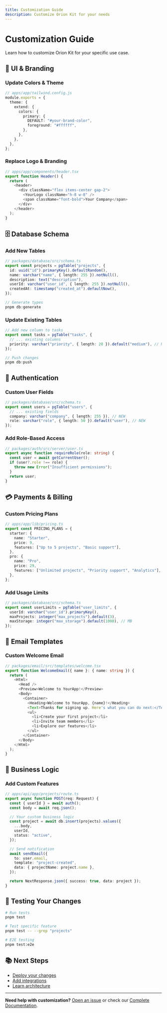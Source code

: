 ```yaml
---
title: Customization Guide
description: Customize Orion Kit for your needs
---
```


# Customization Guide

Learn how to customize Orion Kit for your specific use case.

## 🎨 **UI & Branding**

### Update Colors & Theme

```typescript
// apps/app/tailwind.config.js
module.exports = {
  theme: {
    extend: {
      colors: {
        primary: {
          DEFAULT: "#your-brand-color",
          foreground: "#ffffff",
        },
      },
    },
  },
};
```

### Replace Logo & Branding

```typescript
// apps/app/components/header.tsx
export function Header() {
  return (
    <header>
      <div className="flex items-center gap-2">
        <YourLogo className="h-8 w-8" />
        <span className="font-bold">Your Company</span>
      </div>
    </header>
  );
}
```

## 🗄️ **Database Schema**

### Add New Tables

```typescript
// packages/database/src/schema.ts
export const projects = pgTable("projects", {
  id: uuid("id").primaryKey().defaultRandom(),
  name: varchar("name", { length: 255 }).notNull(),
  description: text("description"),
  userId: varchar("user_id", { length: 255 }).notNull(),
  createdAt: timestamp("created_at").defaultNow(),
});

// Generate types
pnpm db:generate
```

### Update Existing Tables

```typescript
// Add new column to tasks
export const tasks = pgTable("tasks", {
  // ... existing columns
  priority: varchar("priority", { length: 20 }).default("medium"), // NEW
});

// Push changes
pnpm db:push
```

## 🔐 **Authentication**

### Custom User Fields

```typescript
// packages/database/src/schema.ts
export const users = pgTable("users", {
  // ... existing fields
  company: varchar("company", { length: 255 }), // NEW
  role: varchar("role", { length: 50 }).default("user"), // NEW
});
```

### Add Role-Based Access

```typescript
// packages/auth/src/server/user.ts
export async function requireRole(role: string) {
  const user = await getCurrentUser();
  if (user?.role !== role) {
    throw new Error("Insufficient permissions");
  }
  return user;
}
```

## 💳 **Payments & Billing**

### Custom Pricing Plans

```typescript
// apps/app/lib/pricing.ts
export const PRICING_PLANS = {
  starter: {
    name: "Starter",
    price: 9,
    features: ["Up to 5 projects", "Basic support"],
  },
  pro: {
    name: "Pro",
    price: 29,
    features: ["Unlimited projects", "Priority support", "Analytics"],
  },
};
```

### Add Usage Limits

```typescript
// packages/database/src/schema.ts
export const userLimits = pgTable("user_limits", {
  userId: varchar("user_id").primaryKey(),
  maxProjects: integer("max_projects").default(3),
  maxStorage: integer("max_storage").default(1000), // MB
});
```

## 📧 **Email Templates**

### Custom Welcome Email

```typescript
// packages/email/src/templates/welcome.tsx
export function WelcomeEmail({ name }: { name: string }) {
  return (
    <Html>
      <Head />
      <Preview>Welcome to YourApp!</Preview>
      <Body>
        <Container>
          <Heading>Welcome to YourApp, {name}!</Heading>
          <Text>Thanks for signing up. Here's what you can do next:</Text>
          <ul>
            <li>Create your first project</li>
            <li>Invite team members</li>
            <li>Explore our features</li>
          </ul>
        </Container>
      </Body>
    </Html>
  );
}
```

## 🎯 **Business Logic**

### Add Custom Features

```typescript
// apps/api/app/projects/route.ts
export async function POST(req: Request) {
  const { userId } = await auth();
  const body = await req.json();

  // Your custom business logic
  const project = await db.insert(projects).values({
    ...body,
    userId,
    status: "active",
  });

  // Send notification
  await sendEmail({
    to: user.email,
    template: "project-created",
    data: { projectName: project.name },
  });

  return NextResponse.json({ success: true, data: project });
}
```

## 🧪 **Testing Your Changes**

```bash
# Run tests
pnpm test

# Test specific feature
pnpm test -- --grep "projects"

# E2E testing
pnpm test:e2e
```

## 📚 **Next Steps**

- [Deploy your changes](/getting-started/deployment)
- [Add integrations](/getting-started/integrations)
- [Learn architecture](/architecture/overview)

---

**Need help with customization?** [Open an issue](https://github.com/orion-kit/orion/issues) or check our [Complete Documentation](/guide).
